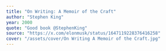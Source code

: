 ```yaml
---
title: "On Writing: A Memoir of the Craft"
author: "Stephen King"
year: 2000
quote: "Good book @StephenKing"
source: "https://x.com/elonmusk/status/1647119228376416258"
cover: "/assets/cover/On Writing A Memoir of the Craft.jpg"
---
```

